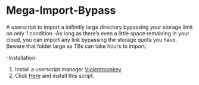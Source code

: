 # Mega-Import-Bypass

A userscript to import a inifinitly large directory bypassing your storage limit on only *1* condition
-As long as there’s even a little space remaining in your cloud, you can import any link bypassing the storage quota you have. Beware that folder large as TBs can take hours to import.

-Installation:
1. Install a userscript manager <a href="https://chrome.google.com/webstore/detail/violentmonkey/jinjaccalgkegednnccohejagnlnfdag">Violentmonkey</a>
2. Click <a href="https://github.com/Cyberavater/Mega-Import-Bypass/raw/main/script.user.js">Here</a> and install this script.
